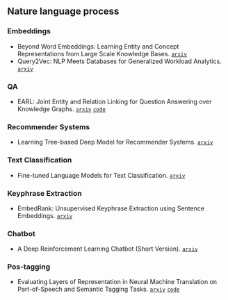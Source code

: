 ## Nature language process

### Embeddings

- Beyond Word Embeddings: Learning Entity and Concept Representations from Large Scale Knowledge Bases. [`arxiv`](https://arxiv.org/abs/1801.00388)
- Query2Vec: NLP Meets Databases for Generalized Workload Analytics. [`arxiv`](https://arxiv.org/abs/1801.05613)

### QA

- EARL: Joint Entity and Relation Linking for Question Answering over Knowledge Graphs. [`arxiv`](https://arxiv.org/abs/1801.03825) [`code`](https://github.com//AskNowQA/EARL)

### Recommender Systems

- Learning Tree-based Deep Model for Recommender Systems. [`arxiv`](https://arxiv.org/abs/1801.02294)

### Text Classification

- Fine-tuned Language Models for Text Classification. [`arxiv`](https://arxiv.org/abs/1801.06146)

### Keyphrase Extraction

- EmbedRank: Unsupervised Keyphrase Extraction using Sentence Embeddings. [`arxiv`](https://arxiv.org/abs/1801.04470)

### Chatbot

- A Deep Reinforcement Learning Chatbot (Short Version). [`arxiv`](https://arxiv.org/abs/1801.06700)

### Pos-tagging

- Evaluating Layers of Representation in Neural Machine Translation on Part-of-Speech and Semantic Tagging Tasks. [`arxiv`](https://arxiv.org/abs/1801.07772) [`code`](https://github.com/boknilev/nmt-repr-analysis)